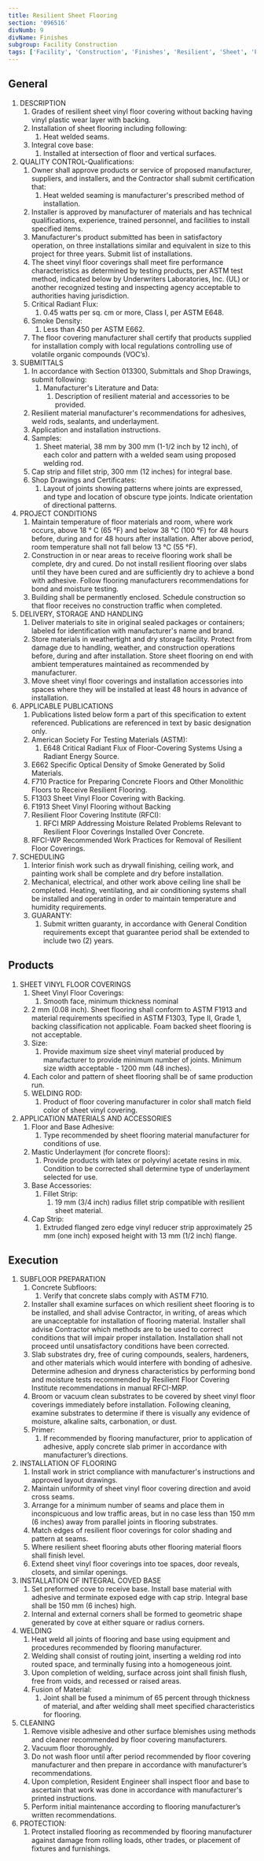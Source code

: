 ```yaml
---
title: Resilient Sheet Flooring
section: '096516'
divNumb: 9
divName: Finishes
subgroup: Facility Construction
tags: ['Facility', 'Construction', 'Finishes', 'Resilient', 'Sheet', 'Flooring']
---
```


## General

1. DESCRIPTION
   1. Grades of resilient sheet vinyl floor covering without backing having vinyl plastic wear layer with backing.
   1. Installation of sheet flooring including following:
      1. Heat welded seams.
   1. Integral cove base:
      1. Installed at intersection of floor and vertical surfaces.
1. QUALITY CONTROL-Qualifications:
      1. Owner shall approve products or service of proposed manufacturer, suppliers, and installers, and the Contractor shall submit certification that:
            1. Heat welded seaming is manufacturer's prescribed method of installation.
   1. Installer is approved by manufacturer of materials and has technical qualifications, experience, trained personnel, and facilities to install specified items.
   1. Manufacturer's product submitted has been in satisfactory operation, on three installations similar and equivalent in size to this project for three years. Submit list of installations.
   1. The sheet vinyl floor coverings shall meet fire performance characteristics as determined by testing products, per ASTM test method, indicated below by Underwriters Laboratories, Inc. (UL) or another recognized testing and inspecting agency acceptable to authorities having jurisdiction.
   1. Critical Radiant Flux:
      1. 0.45 watts per sq. cm or more, Class I, per ASTM E648.
   1. Smoke Density:
      1. Less than 450 per ASTM E662.
   1. The floor covering manufacturer shall certify that products supplied for installation comply with local regulations controlling use of volatile organic compounds (VOC’s).
1. SUBMITTALS
   1. In accordance with Section 013300, Submittals and Shop Drawings, submit following:
      1. Manufacturer's Literature and Data:
            1. Description of resilient material and accessories to be provided.
   1. Resilient material manufacturer's recommendations for adhesives, weld rods, sealants, and underlayment.
   1. Application and installation instructions.
   1. Samples:
      1. Sheet material, 38 mm by 300 mm (1-1/2 inch by 12 inch), of each color and pattern with a welded seam using proposed welding rod.
   1. Cap strip and fillet strip, 300 mm (12 inches) for integral base.
   1. Shop Drawings and Certificates:
      1. Layout of joints showing patterns where joints are expressed, and type and location of obscure type joints. Indicate orientation of directional patterns.
1. PROJECT CONDITIONS
   1. Maintain temperature of floor materials and room, where work occurs, above 18 ° C (65 °F) and below 38 °C (100 °F) for 48 hours before, during and for 48 hours after installation. After above period, room temperature shall not fall below 13 °C (55 °F).
   1. Construction in or near areas to receive flooring work shall be complete, dry and cured. Do not install resilient flooring over slabs until they have been cured and are sufficiently dry to achieve a bond with adhesive. Follow flooring manufacturers recommendations for bond and moisture testing.
   1. Building shall be permanently enclosed. Schedule construction so that floor receives no construction traffic when completed.
1. DELIVERY, STORAGE AND HANDLING
   1. Deliver materials to site in original sealed packages or containers; labeled for identification with manufacturer's name and brand.
   1. Store materials in weathertight and dry storage facility. Protect from damage due to handling, weather, and construction operations before, during and after installation. Store sheet flooring on end with ambient temperatures maintained as recommended by manufacturer.
   1. Move sheet vinyl floor coverings and installation accessories into spaces where they will be installed at least 48 hours in advance of installation.
1. APPLICABLE PUBLICATIONS
   1. Publications listed below form a part of this specification to extent referenced. Publications are referenced in text by basic designation only.
   1. American Society For Testing Materials (ASTM):
      1. E648 Critical Radiant Flux of Floor-Covering Systems Using a Radiant Energy Source.
   1. E662 Specific Optical Density of Smoke Generated by Solid Materials.
   1. F710 Practice for Preparing Concrete Floors and Other Monolithic Floors to Receive Resilient Flooring.
   1. F1303 Sheet Vinyl Floor Covering with Backing.
   1. F1913 Sheet Vinyl Flooring without Backing
   1. Resilient Floor Covering Institute (RFCI):
      1. RFCI MRP Addressing Moisture Related Problems Relevant to Resilient Floor Coverings Installed Over Concrete.
   1. RFCI-WP Recommended Work Practices for Removal of Resilient Floor Coverings.
1. SCHEDULING
   1. Interior finish work such as drywall finishing, ceiling work, and painting work shall be complete and dry before installation.
   1. Mechanical, electrical, and other work above ceiling line shall be completed. Heating, ventilating, and air conditioning systems shall be installed and operating in order to maintain temperature and humidity requirements.
   1. GUARANTY:
      1. Submit written guaranty, in accordance with General Condition requirements except that guarantee period shall be extended to include two (2) years.

## Products

1. SHEET VINYL FLOOR COVERINGS
   1. Sheet Vinyl Floor Coverings:
      1. Smooth face, minimum thickness nominal
   1. 2 mm (0.08 inch). Sheet flooring shall conform to ASTM F1913 and material requirements specified in ASTM F1303, Type II, Grade 1, backing classification not applicable. Foam backed sheet flooring is not acceptable.
   1. Size:
      1. Provide maximum size sheet vinyl material produced by manufacturer to provide minimum number of joints. Minimum size width acceptable - 1200 mm (48 inches).
   1. Each color and pattern of sheet flooring shall be of same production run.
   1. WELDING ROD:
      1. Product of floor covering manufacturer in color shall match field color of sheet vinyl covering.
1. APPLICATION MATERIALS AND ACCESSORIES
   1. Floor and Base Adhesive:
      1. Type recommended by sheet flooring material manufacturer for conditions of use.
   1. Mastic Underlayment (for concrete floors):
      1. Provide products with latex or polyvinyl acetate resins in mix. Condition to be corrected shall determine type of underlayment selected for use.
   1. Base Accessories:
      1. Fillet Strip:
         1. 19 mm (3/4 inch) radius fillet strip compatible with resilient sheet material.
   1. Cap Strip:
      1. Extruded flanged zero edge vinyl reducer strip approximately 25 mm (one inch) exposed height with 13 mm (1/2 inch) flange.

## Execution

1. SUBFLOOR PREPARATION
   1. Concrete Subfloors:
      1. Verify that concrete slabs comply with ASTM F710.
   1. Installer shall examine surfaces on which resilient sheet flooring is to be installed, and shall advise Contractor, in writing, of areas which are unacceptable for installation of flooring material. Installer shall advise Contractor which methods are to be used to correct conditions that will impair proper installation. Installation shall not proceed until unsatisfactory conditions have been corrected.
   1. Slab substrates dry, free of curing compounds, sealers, hardeners, and other materials which would interfere with bonding of adhesive. Determine adhesion and dryness characteristics by performing bond and moisture tests recommended by Resilient Floor Covering Institute recommendations in manual RFCI-MRP.
   1. Broom or vacuum clean substrates to be covered by sheet vinyl floor coverings immediately before installation. Following cleaning, examine substrates to determine if there is visually any evidence of moisture, alkaline salts, carbonation, or dust.
   1. Primer:
      1. If recommended by flooring manufacturer, prior to application of adhesive, apply concrete slab primer in accordance with manufacturer’s directions.
1. INSTALLATION OF FLOORING
   1. Install work in strict compliance with manufacturer's instructions and approved layout drawings.
   1. Maintain uniformity of sheet vinyl floor covering direction and avoid cross seams.
   1. Arrange for a minimum number of seams and place them in inconspicuous and low traffic areas, but in no case less than 150 mm (6 inches) away from parallel joints in flooring substrates.
   1. Match edges of resilient floor coverings for color shading and pattern at seams.
   1. Where resilient sheet flooring abuts other flooring material floors shall finish level.
   1. Extend sheet vinyl floor coverings into toe spaces, door reveals, closets, and similar openings.
1. INSTALLATION OF INTEGRAL COVED BASE
   1. Set preformed cove to receive base. Install base material with adhesive and terminate exposed edge with cap strip. Integral base shall be 150 mm (6 inches) high.
   1. Internal and external corners shall be formed to geometric shape generated by cove at either square or radius corners.
1. WELDING
   1. Heat weld all joints of flooring and base using equipment and procedures recommended by flooring manufacturer.
   1. Welding shall consist of routing joint, inserting a welding rod into routed space, and terminally fusing into a homogeneous joint.
   1. Upon completion of welding, surface across joint shall finish flush, free from voids, and recessed or raised areas.
   1. Fusion of Material:
      1. Joint shall be fused a minimum of 65 percent through thickness of material, and after welding shall meet specified characteristics for flooring.
1. CLEANING
   1. Remove visible adhesive and other surface blemishes using methods and cleaner recommended by floor covering manufacturers.
   1. Vacuum floor thoroughly.
   1. Do not wash floor until after period recommended by floor covering manufacturer and then prepare in accordance with manufacturer’s recommendations.
   1. Upon completion, Resident Engineer shall inspect floor and base to ascertain that work was done in accordance with manufacturer's printed instructions.
   1. Perform initial maintenance according to flooring manufacturer’s written recommendations.
1. PROTECTION:
   1. Protect installed flooring as recommended by flooring manufacturer against damage from rolling loads, other trades, or placement of fixtures and furnishings.
